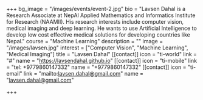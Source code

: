 +++
bg_image = "/images/events/event-2.jpg"
bio = "Lavsen Dahal is a Research Associate at NepAl Applied Mathematics and Informatics Institute for Research (NAAMII). His research interests include computer vision, medical imaging and deep learning. He wants to use Artificial Intelligence to develop low cost effective medical solutions for developing countries like Nepal."
course = "Machine Learning"
description = ""
image = "/images/lavsen.jpg"
interest = ["Computer Vision", "Machine Learning", "Medical Imaging"]
title = "Lavsen Dahal"
[[contact]]
icon = "ti-world"
link = "#"
name = "https://lavsendahal.github.io"
[[contact]]
icon = "ti-mobile"
link = "tel: +9779860147332"
name = "+9779860147332"
[[contact]]
icon = "ti-email"
link = "mailto:lavsen.dahal@gmail.com"
name = "lavsen.dahal@gmail.com"

+++
